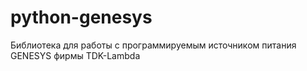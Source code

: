 # python-genesys #

Библиотека для работы с программируемым источником питания GENESYS фирмы TDK-Lambda
